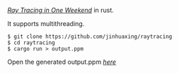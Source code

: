 *[Ray Tracing in One Weekend](
https://raytracing.github.io/books/RayTracingInOneWeekend.html)* in rust.

It supports multithreading.


`$ git clone https://github.com/jinhuaxing/raytracing`  
`$ cd raytracing`  
`$ cargo run > output.ppm`  

Open the generated output.ppm *[here](
https://www.cs.rhodes.edu/welshc/COMP141_F16/ppmReader.html)*
